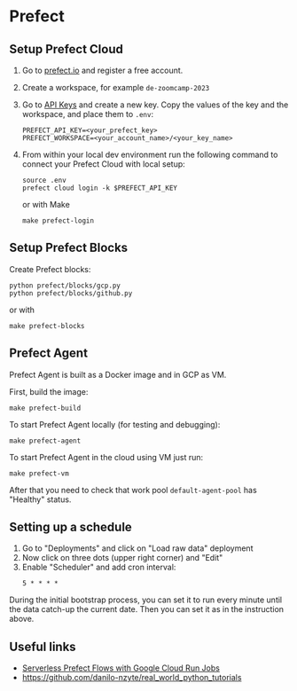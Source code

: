 # Prefect

## Setup Prefect Cloud

1. Go to [prefect.io](https://www.prefect.io/) and register a free account.
1. Create a workspace, for example `de-zoomcamp-2023`
1. Go to [API Keys](https://app.prefect.cloud/my/api-keys) and create a new key. Copy the values of the key and the workspace, and place them to `.env`:
    ```
    PREFECT_API_KEY=<your_prefect_key>
    PREFECT_WORKSPACE=<your_account_name>/<your_key_name>
    ```
1. From within your local dev environment run the following command to connect your Prefect Cloud with local setup:

    ```
    source .env
    prefect cloud login -k $PREFECT_API_KEY
    ```

    or with Make

    ```
    make prefect-login
    ```

## Setup Prefect Blocks

Create Prefect blocks:

```
python prefect/blocks/gcp.py
python prefect/blocks/github.py
```

or with

```
make prefect-blocks
```

## Prefect Agent

Prefect Agent is built as a Docker image and in GCP as VM.

First, build the image:

```
make prefect-build
```

To start Prefect Agent locally (for testing and debugging):
```
make prefect-agent
```

To start Prefect Agent in the cloud using VM just run:

```
make prefect-vm
```

After that you need to check that work pool `default-agent-pool` has "Healthy" status.

## Setting up a schedule

1. Go to "Deployments" and click on "Load raw data" deployment
1. Now click on three dots (upper right corner) and "Edit"
1. Enable "Scheduler" and add cron interval:
    ```
    5 * * * *
    ```

During the initial bootstrap process, you can set it to run every minute until the data catch-up the current date. Then you can set it as in the instruction above.


## Useful links

- [Serverless Prefect Flows with Google Cloud Run Jobs](https://medium.com/the-prefect-blog/serverless-prefect-flows-with-google-cloud-run-jobs-23edbf371175)
- https://github.com/danilo-nzyte/real_world_python_tutorials
